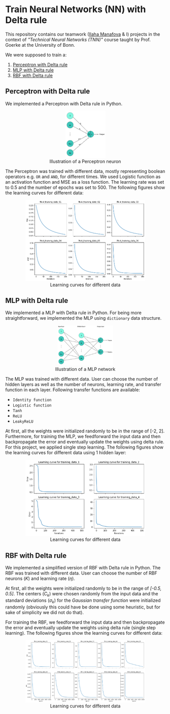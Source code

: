 # Train Neural Networks (NN) with Delta rule

This repository contains our teamwork ([Ilaha Manafova](http://github.com/IlahaM) & I) projects in the context of *"Technical Neural Networks (TNN)"* course taught by Prof. Goerke at the University of Bonn.

We were supposed to train a:

1. [Perceptron with Delta rule](#perceptron-with-delta-rule)
2. [MLP with Delta rule](#mlp-with-delta-rule)
3. [RBF with Delta rule](#rbf-with-delta-rule)

## Perceptron with Delta rule
We implemented a Perceptron with Delta rule in Python. 

<p align="center">
  <img src="figures/Perceptron.png" width="25%">
  </br>
  Illustration of a Perceptron neuron
</p>

The Perceptron was trained with different data, mostly representing boolean operators e.g. `OR` and `AND`, for different times. We used Logistic function as an activation function and MSE as a loss function. The learning rate was set to 0.5 and the number of epochs was set to 500. The following figures show the learning curves for different data:

<p align="center">
  <img src="figures/perceptron_learning_curves.png" width="75%">
  </br>
  Learning curves for different data
</p>


## MLP with Delta rule
We implemented a MLP with Delta rule in Python. For being more straightforward, we implemented the MLP using `dictionary` data structure.

<p align="center">
  <img src="figures/MLP.png" width="35%">
  </br>
  Illustration of a MLP network
</p>

The MLP was trained with different data. User can choose the number of hidden layers as well as the number of neurons, learning rate, and transfer function in each layer. Following transfer functions are available:

* `Identity function` 
* `Logistic function`
* `Tanh` 
* `ReLU` 
* `LeakyReLU`

At first, all the weights were initialized randomly to be in the range of [-2, 2]. Furthermore, for training the MLP, we feedforward the input data and then backpropagate the error and eventually update the weights using delta rule. For this project, we applied single step learning. The following figures show the learning curves for different data using 1 hidden layer:

<p align="center">
  <img src="figures/mlp_learning_curves.png" width="75%">
  </br>
  Learning curves for different data

## RBF with Delta rule
We implemented a simplified version of RBF with Delta rule in Python. The RBF was trained with different data. User can choose the number of RBF neurons ($K$) and learning rate ($\eta$).

At first, all the weights were initialized randomly to be in the range of *[-0.5, 0.5]*. The centers ($C_k$) were chosen randomly from the input data and the standard deviations ($\sigma_k$) for the *Gaussian transfer function* were initialized randomly (obviously this could have be done using some heuristic, but for sake of simplicity we did not do that).

For training the RBF, we feedforward the input data and then backpropagate the error and eventually update the weights using delta rule (single step learning). The following figures show the learning curves for different data:

<p align="center">
  <img src="figures/rbf_learning_curves.png" width="75%">
  </br>
  Learning curves for different data
</p>